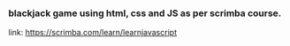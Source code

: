 ### blackjack game using html, css and JS as per scrimba course.
link:
  https://scrimba.com/learn/learnjavascript

